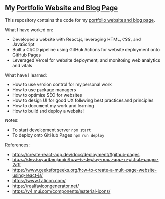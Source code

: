 ## My [Portfolio Website and Blog Page](https://jaidensiu.verecel.app)

This repository contains the code for my [portfolio website and blog page](https://jaidensiu.vercel.app).

What I have worked on:
- Developed a website with React.js, leveraging HTML, CSS, and JavaScript
- Built a CI/CD pipeline using GitHub Actions for website deployment onto GitHub Pages
- Leveraged Vercel for website deployment, and monitoring web analytics and vitals

What have I learned:
- How to use version control for my personal work
- How to use package managers
- How to optimize SEO for websites
- How to design UI for good UX following best practices and principles
- How to document my work and learning
- How to build and deploy a website!

Notes:
- To start development server ```npm start```
- To deploy onto GitHub Pages ```npm run deploy```

References:
- https://create-react-app.dev/docs/deployment/#github-pages
- https://dev.to/yuribenjamin/how-to-deploy-react-app-in-github-pages-2a1f
- https://www.geeksforgeeks.org/how-to-create-a-multi-page-website-using-react-js/
- https://www.flaticon.com/
- https://realfavicongenerator.net/
- https://v4.mui.com/components/material-icons/
